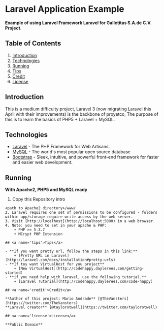 # Laravel Application Example
**Example of using Laravel Framework Laravel for Galletitas S.A.de C.V. Project.**

## <a name='TOC'>Table of Contents</a>

1. [Introduction](#intro)
1. [Technologies](#tech)
1. [Running](#run)
1. [Tips](#tips)
1. [Credit](#credit)
1. [License](#license)

## <a name='intro'>Introduction</a>

This is a medium difficulty project, Laravel 3 (now migrating Laravel this April with their improvements) is the backbone of proyetco, The purpose of this is to learn the basics of PHP5 + Laravel + MySQL.

## <a name='tech'>Technologies</a>

- [Laravel](http://laravel.com/) - The PHP Framework for Web Artisans.
- [MySQL](http://www.mysql.com/) - The world's most popular open source database
- [Bootstrap](http://twitter.github.io/bootstrap/) - Sleek, intuitive, and powerful front-end framework for faster and easier web development.

## <a name='run'>Running</a>
**With Apache2, PHP5 and MySQL ready**

1. Copy this Repository intro
```
<path to Apache2 directory>/www/
2. Laravel requires one set of permissions to be configured - folders within app/storage require write access by the web server.
3. Visit [http://localhost](http://localhost:5000) in a web browser.
4. Note: you need to set in your apache & PHP:
	+ PHP >= 5.3.7
	+ MCrypt PHP Extension

## <a name='tips'>Tips</a>

- **If you want pretty url, follow the steps in this link:**
	+ [Pretty URL in Laravel](http://laravel.com/docs/installation#pretty-urls)
- **If toy want VirtualHost for you project**
	+ [New VirtualHost](http://codehappy.daylerees.com/getting-started)
- **if you need help with laravel, use the following tutorial.**  
	+ [Laravel Tutorial](http://codehappy.daylerees.com/code-happy)

## <a name='credit'>Credit</a>

**Author of this project: Mario Andrade** [@TheVansters](https://twitter.com/TheVansters)
**Laravel creator** [@taylorotwell](https://twitter.com/taylorotwell)

## <a name='license'>License</a>

**Public Domain**